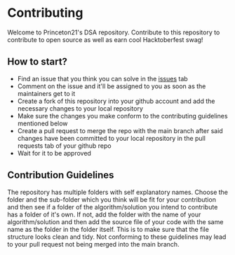 # Contributing

Welcome to Princeton21's DSA repository. Contribute to this repository to contribute to open source as well as earn cool Hacktoberfest swag!

## How to start? 

- Find an issue that you think you can solve in the [issues](https://github.com/Princeton21/Hacktoberfest_DSA_2021/issues) tab
- Comment on the issue and it'll be assigned to you as soon as the maintainers get to it
- Create a fork of this repository into your github account and add the necessary changes to your local repository
- Make sure the changes you make conform to the contributing guidelines mentioned below
- Create a pull request to merge the repo with the main branch after said changes have been committed to your local repository in the pull requests tab of your github repo
- Wait for it to be approved

## Contribution Guidelines

The repository has multiple folders with self explanatory names. Choose the folder and the sub-folder which you think will be fit for your contribution and then see if a folder of the algorithm/solution you intend to contribute has a folder of it's own. If not, add the folder with the name of your algorithm/solution and then add the source file of your code with the same name as the folder in the folder itself. This is to make sure that the file structure looks clean and tidy. Not conforming to these guidelines may lead to your pull request not being merged into the main branch.

